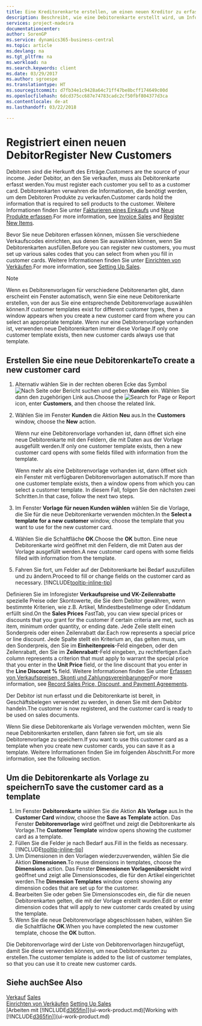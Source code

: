 ```yaml
---
title: Eine Kreditorenkarte erstellen, um einen neuen Kreditor zu erfassen | Microsoft Docs
description: Beschreibt, wie eine Debitorenkarte erstellt wird, um Informationen zu jedem neuen Debitor oder Clients zu erfassen, an die Sie verkaufen.
services: project-madeira
documentationcenter: 
author: SorenGP
ms.service: dynamics365-business-central
ms.topic: article
ms.devlang: na
ms.tgt_pltfrm: na
ms.workload: na
ms.search.keywords: client
ms.date: 03/29/2017
ms.author: sgroespe
ms.translationtype: HT
ms.sourcegitcommit: d7fb34e1c9428a64c71ff47be8bcff174649c00d
ms.openlocfilehash: 6dcd375cc687e74783cadc2cf50fbf804377d3ca
ms.contentlocale: de-at
ms.lasthandoff: 03/22/2018

---
```

# <a name="register-new-customers"></a><span data-ttu-id="209b0-103">Registriert einen neuen Debitor</span><span class="sxs-lookup"><span data-stu-id="209b0-103">Register New Customers</span></span>
<span data-ttu-id="209b0-104">Debitoren sind die Herkunft des Erträge.</span><span class="sxs-lookup"><span data-stu-id="209b0-104">Customers are the source of your income.</span></span> <span data-ttu-id="209b0-105">Jeder Debitor, an den Sie verkaufen, muss als Debitorenkarte erfasst werden.</span><span class="sxs-lookup"><span data-stu-id="209b0-105">You must register each customer you sell to as a customer card.</span></span> <span data-ttu-id="209b0-106">Debitorenkarten verwahren die Informationen, die benötigt werden, um dem Debitoren Produkte zu verkaufen.</span><span class="sxs-lookup"><span data-stu-id="209b0-106">Customer cards hold the information that is required to sell products to the customer.</span></span> <span data-ttu-id="209b0-107">Weitere Informationen finden Sie unter [Fakturieren eines Einkaufs](sales-how-invoice-sales.md) und [Neue Produkte erfassen](inventory-how-register-new-items.md).</span><span class="sxs-lookup"><span data-stu-id="209b0-107">For more information, see [Invoice Sales](sales-how-invoice-sales.md) and [Register New Items](inventory-how-register-new-items.md).</span></span>  

<span data-ttu-id="209b0-108">Bevor Sie neue Debitoren erfassen können, müssen Sie verschiedene Verkaufscodes einrichten, aus denen Sie auswählen können, wenn Sie Debitorenkarten ausfüllen.</span><span class="sxs-lookup"><span data-stu-id="209b0-108">Before you can register new customers, you must set up various sales codes that you can select from when you fill in customer cards.</span></span> <span data-ttu-id="209b0-109">Weitere Informationen finden Sie unter [Einrichten von Verkäufen](sales-setup-sales.md).</span><span class="sxs-lookup"><span data-stu-id="209b0-109">For more information, see [Setting Up Sales](sales-setup-sales.md).</span></span>

> [!NOTE]  
>   <span data-ttu-id="209b0-110">Wenn es Debitorenvorlagen für verschiedene Debitorenarten gibt, dann erscheint ein Fenster automatisch, wenn Sie eine neue Debitorenkarte erstellen, von der aus Sie eine entsprechende Debitorenvorlage auswählen können.</span><span class="sxs-lookup"><span data-stu-id="209b0-110">If customer templates exist for different customer types, then a window appears when you create a new customer card from where you can select an appropriate template.</span></span> <span data-ttu-id="209b0-111">Wenn nur eine Debitorenvorlage vorhanden ist, verwenden neue Debitorenkarten immer diese Vorlage.</span><span class="sxs-lookup"><span data-stu-id="209b0-111">If only one customer template exists, then new customer cards always use that template.</span></span>

## <a name="to-create-a-new-customer-card"></a><span data-ttu-id="209b0-112">Erstellen Sie eine neue Debitorenkarte</span><span class="sxs-lookup"><span data-stu-id="209b0-112">To create a new customer card</span></span>
1. <span data-ttu-id="209b0-113">Alternativ wählen Sie in der rechten oberen Ecke das Symbol ![Nach Seite oder Bericht suchen](media/ui-search/search_small.png "Nach Seite oder Bericht suchen") und geben **Kunden** ein. Wählen Sie dann den zugehörigen Link aus.</span><span class="sxs-lookup"><span data-stu-id="209b0-113">Choose the ![Search for Page or Report](media/ui-search/search_small.png "Search for Page or Report icon") icon, enter **Customers**, and then choose the related link.</span></span>  
2. <span data-ttu-id="209b0-114">Wählen Sie im Fenster **Kunden** die Aktion **Neu** aus.</span><span class="sxs-lookup"><span data-stu-id="209b0-114">In the **Customers** window, choose the **New** action.</span></span>

    <span data-ttu-id="209b0-115">Wenn nur eine Debitorenvorlage vorhanden ist, dann öffnet sich eine neue Debitorenkarte mit den Feldern, die mit Daten aus der Vorlage ausgefüllt werden.</span><span class="sxs-lookup"><span data-stu-id="209b0-115">If only one customer template exists, then a new customer card opens with some fields filled with information from the template.</span></span>

    <span data-ttu-id="209b0-116">Wenn mehr als eine Debitorenvorlage vorhanden ist, dann öffnet sich ein Fenster mit verfügbaren Debitorenvorlagen automatisch.</span><span class="sxs-lookup"><span data-stu-id="209b0-116">If more than one customer template exists, then a window opens from which you can select a customer template.</span></span> <span data-ttu-id="209b0-117">In diesem Fall, folgen Sie den nächsten zwei Schritten.</span><span class="sxs-lookup"><span data-stu-id="209b0-117">In that case, follow the next two steps.</span></span>
3. <span data-ttu-id="209b0-118">Im Fenster **Vorlage für neuen Kunden wählen** wählen Sie die Vorlage, die Sie für die neue Debitorenkarte verwenden möchten.</span><span class="sxs-lookup"><span data-stu-id="209b0-118">In the **Select a template for a new customer** window, choose the template that you want to use for the new customer card.</span></span>
4. <span data-ttu-id="209b0-119">Wählen Sie die Schaltfläche **OK**.</span><span class="sxs-lookup"><span data-stu-id="209b0-119">Choose the **OK** button.</span></span> <span data-ttu-id="209b0-120">Eine neue Debitorenkarte wird geöffnet mit den Feldern, die mit Daten aus der Vorlage ausgefüllt werden.</span><span class="sxs-lookup"><span data-stu-id="209b0-120">A new customer card opens with some fields filled with information from the template.</span></span>  
5. <span data-ttu-id="209b0-121">Fahren Sie fort, um Felder auf der Debitorenkarte bei Bedarf auszufüllen und zu ändern.</span><span class="sxs-lookup"><span data-stu-id="209b0-121">Proceed to fill or change fields on the customer card as necessary.</span></span> [!INCLUDE[tooltip-inline-tip](includes/tooltip-inline-tip_md.md)]

<span data-ttu-id="209b0-122">Definieren Sie im Inforegister **Verkaufspreise und VK-Zeilenrabatte** spezielle Preise oder Skontowerte, die Sie dem Debitor gewähren, wenn bestimmte Kriterien, wie z.B. Artikel, Mindestbestellmenge oder Enddatum erfüllt sind.</span><span class="sxs-lookup"><span data-stu-id="209b0-122">On the **Sales Prices** FastTab, you can view special prices or discounts that you grant for the customer if certain criteria are met, such as item, minimum order quantity, or ending date.</span></span> <span data-ttu-id="209b0-123">Jede Zeile stellt einen Sonderpreis oder einen Zeilenrabatt dar.</span><span class="sxs-lookup"><span data-stu-id="209b0-123">Each row represents a special price or line discount.</span></span> <span data-ttu-id="209b0-124">Jede Spalte stellt ein Kriterium an, das gelten muss, um den Sonderpreis, den Sie im **Einheitenpreis**-Feld eingeben, oder den Zeilenrabatt, den Sie im **Zeilenrabatt**-Feld eingeben, zu rechtfertigen.</span><span class="sxs-lookup"><span data-stu-id="209b0-124">Each column represents a criterion that must apply to warrant the special price that you enter in the **Unit Price** field, or the line discount that you enter in the **Line Discount %** field.</span></span> <span data-ttu-id="209b0-125">Weitere Informationen finden Sie unter [Erfassen von Verkaufspreisen, Skonti und Zahlungsvereinbarungen](sales-how-record-sales-price-discount-payment-agreements.md)</span><span class="sxs-lookup"><span data-stu-id="209b0-125">For more information, see [Record Sales Price, Discount, and Payment Agreements](sales-how-record-sales-price-discount-payment-agreements.md).</span></span>

<span data-ttu-id="209b0-126">Der Debitor ist nun erfasst und die Debitorenkarte ist bereit, in Geschäftsbelegen verwendet zu werden, in denen Sie mit dem Debitor handeln.</span><span class="sxs-lookup"><span data-stu-id="209b0-126">The customer is now registered, and the customer card is ready to be used on sales documents.</span></span>

<span data-ttu-id="209b0-127">Wenn Sie diese Debitorenkarte als Vorlage verwenden möchten, wenn Sie neue Debitorenkarten erstellen, dann fahren sie fort, um sie als Debitorenvorlage zu speichern.</span><span class="sxs-lookup"><span data-stu-id="209b0-127">If you want to use this customer card as a template when you create new customer cards, you can save it as a template.</span></span> <span data-ttu-id="209b0-128">Weitere Informationen finden Sie im folgenden Abschnitt.</span><span class="sxs-lookup"><span data-stu-id="209b0-128">For more information, see the following section.</span></span>

## <a name="to-save-the-customer-card-as-a-template"></a><span data-ttu-id="209b0-129">Um die Debitorenkarte als Vorlage zu speichern</span><span class="sxs-lookup"><span data-stu-id="209b0-129">To save the customer card as a template</span></span>
1. <span data-ttu-id="209b0-130">Im Fenster **Debitorenkarte** wählen Sie die Aktion **Als Vorlage** aus.</span><span class="sxs-lookup"><span data-stu-id="209b0-130">In the **Customer Card** window, choose the **Save as Template** action.</span></span> <span data-ttu-id="209b0-131">Das Fenster **Debitorenvorlage** wird geöffnet und zeigt die Debitorenkarte als Vorlage.</span><span class="sxs-lookup"><span data-stu-id="209b0-131">The **Customer Template** window opens showing the customer card as a template.</span></span>
2. <span data-ttu-id="209b0-132">Füllen Sie die Felder je nach Bedarf aus.</span><span class="sxs-lookup"><span data-stu-id="209b0-132">Fill in the fields as necessary.</span></span> [!INCLUDE[tooltip-inline-tip](includes/tooltip-inline-tip_md.md)]
3. <span data-ttu-id="209b0-133">Um Dimensionen in den Vorlagen wiederzuverwenden, wählen Sie die Aktion **Dimensionen**.</span><span class="sxs-lookup"><span data-stu-id="209b0-133">To reuse dimensions in templates, choose the **Dimensions** action.</span></span> <span data-ttu-id="209b0-134">Das Fenster **Dimensionen Vorlagenübersicht** wird geöffnet und zeigt alle Dimensionscodes, die für den Artikel eingerichtet werden.</span><span class="sxs-lookup"><span data-stu-id="209b0-134">The **Dimension Templates** window opens showing any dimension codes that are set up for the customer.</span></span>
4. <span data-ttu-id="209b0-135">Bearbeiten Sie oder geben Sie Dimensionscodes ein, die für die neuen Debitorenkarten gelten, die mit der Vorlage erstellt wurden.</span><span class="sxs-lookup"><span data-stu-id="209b0-135">Edit or enter dimension codes that will apply to new customer cards created by using the template.</span></span>  
5. <span data-ttu-id="209b0-136">Wenn Sie die neue Debitorenvorlage abgeschlossen haben, wählen Sie die Schaltfläche **OK**.</span><span class="sxs-lookup"><span data-stu-id="209b0-136">When you have completed the new customer template, choose the **OK** button.</span></span>

<span data-ttu-id="209b0-137">Die Debitorenvorlage wird der Liste von Debitorenvorlagen hinzugefügt, damit Sie diese verwenden können, um neue Debitorenkarten zu erstellen.</span><span class="sxs-lookup"><span data-stu-id="209b0-137">The customer template is added to the list of customer templates, so that you can use it to create new customer cards.</span></span>

## <a name="see-also"></a><span data-ttu-id="209b0-138">Siehe auch</span><span class="sxs-lookup"><span data-stu-id="209b0-138">See Also</span></span>
<span data-ttu-id="209b0-139">[Verkauf](sales-manage-sales.md)  </span><span class="sxs-lookup"><span data-stu-id="209b0-139">[Sales](sales-manage-sales.md)  </span></span>  
<span data-ttu-id="209b0-140">[Einrichten von Verkäufen](sales-setup-sales.md)  </span><span class="sxs-lookup"><span data-stu-id="209b0-140">[Setting Up Sales](sales-setup-sales.md)  </span></span>  
<span data-ttu-id="209b0-141">[Arbeiten mit [!INCLUDE[d365fin](includes/d365fin_md.md)]](ui-work-product.md)</span><span class="sxs-lookup"><span data-stu-id="209b0-141">[Working with [!INCLUDE[d365fin](includes/d365fin_md.md)]](ui-work-product.md)</span></span>

